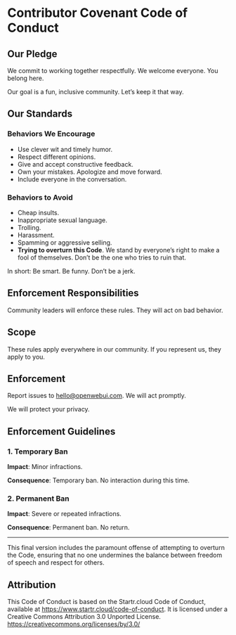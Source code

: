 # Contributor Covenant Code of Conduct

## Our Pledge

We commit to working together respectfully. We welcome everyone. You belong here.

Our goal is a fun, inclusive community. Let’s keep it that way.

## Our Standards

### Behaviors We Encourage

- Use clever wit and timely humor.
- Respect different opinions.
- Give and accept constructive feedback.
- Own your mistakes. Apologize and move forward.
- Include everyone in the conversation.

### Behaviors to Avoid

- Cheap insults.
- Inappropriate sexual language.
- Trolling.
- Harassment.
- Spamming or aggressive selling.
- **Trying to overturn this Code**. We stand by everyone’s right to make a fool of themselves. Don’t be the one who tries to ruin that.

In short: Be smart. Be funny. Don’t be a jerk.

## Enforcement Responsibilities

Community leaders will enforce these rules. They will act on bad behavior.

## Scope

These rules apply everywhere in our community. If you represent us, they apply to you.

## Enforcement

Report issues to hello@openwebui.com. We will act promptly.

We will protect your privacy.

## Enforcement Guidelines

### 1. Temporary Ban

**Impact**: Minor infractions.

**Consequence**: Temporary ban. No interaction during this time.

### 2. Permanent Ban

**Impact**: Severe or repeated infractions.

**Consequence**: Permanent ban. No return.

---

This final version includes the paramount offense of attempting to overturn the Code, ensuring that no one undermines the balance between freedom of speech and respect for others.

## Attribution

This Code of Conduct is based on the Startr.cloud Code of Conduct, available at <https://www.startr.cloud/code-of-conduct>. It is licensed under a Creative Commons Attribution 3.0 Unported License. <https://creativecommons.org/licenses/by/3.0/> 